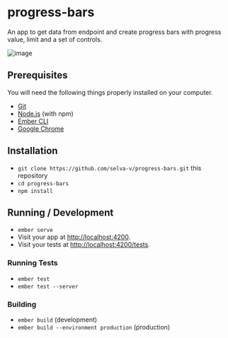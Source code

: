 # progress-bars

An app to get data from endpoint and create progress bars with progress value, limit and a set of controls.

![image](https://user-images.githubusercontent.com/20811356/69166351-0e079300-0b2e-11ea-831f-a9c7471555e9.png)

## Prerequisites

You will need the following things properly installed on your computer.

* [Git](https://git-scm.com/)
* [Node.js](https://nodejs.org/) (with npm)
* [Ember CLI](https://ember-cli.com/)
* [Google Chrome](https://google.com/chrome/)

## Installation

* `git clone https://github.com/selva-v/progress-bars.git` this repository
* `cd progress-bars`
* `npm install`

## Running / Development

* `ember serve`
* Visit your app at [http://localhost:4200](http://localhost:4200).
* Visit your tests at [http://localhost:4200/tests](http://localhost:4200/tests).

### Running Tests

* `ember test`
* `ember test --server`

### Building

* `ember build` (development)
* `ember build --environment production` (production)
